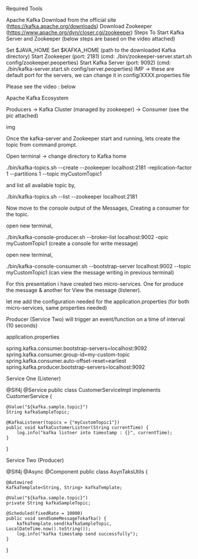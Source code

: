 Required Tools

Apache Kafka Download from the official site (https://kafka.apache.org/downloads)
Download Zookeeper (https://www.apache.org/dyn/closer.cgi/zookeeper)
Steps To Start Kafka Server and Zookeeper (below steps are based on the video attached)

Set $JAVA_HOME
Set $KAFKA_HOME (path to the downloaded Kafka directory)
Start Zookeeper (port: 2181) (cmd: ./bin/zookeeper-server.start.sh config/zookeeper.peoperties)
Start Kafka Server (port: 9092) (cmd: ./bin/kafka-server.start.sh config/server.peoperties)
IMP -> these are default port for the servers, we can change it in config/XXXX.properties file

Please see the video : below

Apache Kafka Ecosystem

Producers -> Kafka Cluster (managed by zookeeper) -> Consumer (see the pic attached)

img

Once the kafka-server and Zookeeper start and running, lets create the topic from command prompt.

Open terminal -> change directory to Kafka home

./bin/kafka-topics.sh --create --zookeeper localhost:2181 -replication-factor 1 --partitions 1 --topic myCustomTopic1

and list all available topic by,

./bin/kafka-topics.sh --list --zookeeper localhost:2181

Now move to the console output of the Messages, Creating a consumer for the topic.

open new terminal,

./bin/kafka-console-producer.sh --broker-list localhost:9002 -opic myCustomTopic1 (create a console for write message)

open new terminal,

./bin/kafka-console-consumer.sh --bootstrap-server localhost:9002 --topic myCustomTopic1 (can view the message writing in previous terminal)

For this presentation i have created two micro-services. One for produce the message & another for View the message (listener).

let me add the configuration needed for the application.properties (for both micro-services, same properties needed)



Producer (Service Two) will trigger an event/function on a time of interval (10 seconds)



application.properties

spring.kafka.consumer.bootstrap-servers=localhost:9092
spring.kafka.consumer.group-id=my-custom-topic
spring.kafka.consumer.auto-offset-reset=earliest
spring.kafka.producer.bootstrap-servers=localhost:9092

Service One (Listener)

@Slf4j
@Service
public class CustomerServiceImpl implements CustomerService {

    @Value("${kafka.sample.topic}")
    String kafkaSampleTopic;

    @KafkaListener(topics = {"myCustomTopic1"})
    public void kafkaCustomerListner(String currentTime) {
        log.info("kafka listner into timestamp : {}", currentTime);
    }
}

Service Two (Producer)

@Slf4j
@Async
@Component
public class AsynTaksUtils {

    @Autowired
    KafkaTemplate<String, String> kafkaTemplate;

    @Value("${kafka.sample.topic}")
    private String kafkaSampleTopic;

    @Scheduled(fixedRate = 10000)
    public void sendSomeMessageTokafka() {
        kafkaTemplate.send(kafkaSampleTopic, LocalDateTime.now().toString());
        log.info("kafka timestamp send successfully");
    }
}